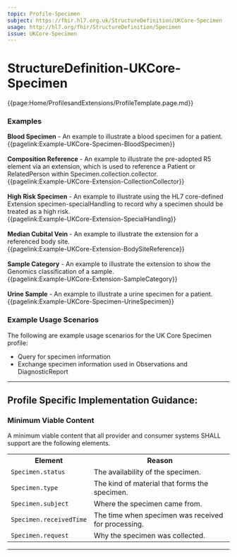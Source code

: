 ```yaml
---
topic: Profile-Specimen
subject: https://fhir.hl7.org.uk/StructureDefinition/UKCore-Specimen
usage: http://hl7.org/fhir/StructureDefinition/Specimen
issue: UKCore-Specimen
---
```

# StructureDefinition-UKCore-Specimen

<nocheck>
{{page:Home/ProfilesandExtensions/ProfileTemplate.page.md}}

<div id="Examples" class="tabcontent">
<h3>Examples</h3>
<b>Blood Specimen</b> - An example to illustrate a blood specimen for a patient.<br/>
{{pagelink:Example-UKCore-Specimen-BloodSpecimen}}
<br><br>
<b>Composition Reference</b> - An example to illustrate the pre-adopted R5 element via an extension, which is used to reference a Patient or RelatedPerson within Specimen.collection.collector.<br>
{{pagelink:Example-UKCore-Extension-CollectionCollector}}
<br><br>
<b>High Risk Specimen</b> - An example to illustrate using the HL7 core-defined Extension specimen-specialHandling to record why a specimen should be treated as a high risk.<br/>
{{pagelink:Example-UKCore-Extension-SpecialHandling}}
<br><br>
<b>Median Cubital Vein</b> - An example to illustrate the extension for a referenced body site.<br>
{{pagelink:Example-UKCore-Extension-BodySiteReference}}
<br><br>
<b>Sample Category</b> - An example to illustrate the extension to show the Genomics classification of a sample.<br>
{{pagelink:Example-UKCore-Extension-SampleCategory}}
<br><br>
<b>Urine Sample</b> - An example to illustrate a urine specimen for a patient.<br>
{{pagelink:Example-UKCore-Specimen-UrineSpecimen}}
</div>
</nocheck>

### Example Usage Scenarios ###
The following are example usage scenarios for the UK Core Specimen profile:

- Query for specimen information
- Exchange specimen information used in Observations and DiagnosticReport

<hr class="thickline">

## Profile Specific Implementation Guidance: ##



<h3>Minimum Viable Content</h3>

A minimum viable content that all provider and consumer systems SHALL support are the following elements.

<table class="assets" title="Minimum Viable Content list">
<tr>
<th class="width30">Element</th>
<th class="width70">Reason</th>
</tr>
<tr>
<td><code>Specimen.status</code></td>
<td>The availability of the specimen.</td>
</tr>
<tr>
<td><code>Specimen.type</code></td>
<td>The kind of material that forms the specimen.</td>
</tr>
<tr>
<td><code>Specimen.subject</code></td>
<td>Where the specimen came from.</td>
</tr><tr>
<td><code>Specimen.receivedTime</code></td>
<td>The time when specimen was received for processing.</td>
</tr><tr>
<td><code>Specimen.request</code></td>
<td>Why the specimen was collected.</td>
</tr>
</table>

---